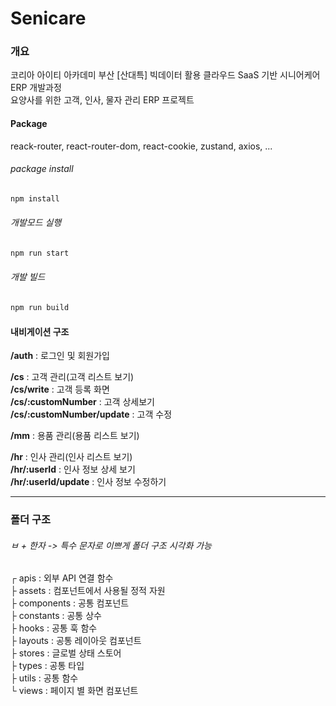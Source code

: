 # Senicare

### 개요
코리아 아이티 아카데미 부산
[산대특] 빅데이터 활용 클라우드 SaaS 기반 시니어케어 ERP 개발과정  
요양사를 위한 고객, 인사, 물자 관리 ERP 프로젝트

#### Package
reack-router, react-router-dom, react-cookie, zustand, axios, ... 

###### package install
```bash
npm install
```

###### 개발모드 실행
```bash
npm run start
```

###### 개발 빌드
```bash
npm run build
```

#### 내비게이션 구조
**/auth** : 로그인 및 회원가입

**/cs** : 고객 관리(고객 리스트 보기)  
**/cs/write** : 고객 등록 화면  
**/cs/:customNumber** : 고객 상세보기  
**/cs/:customNumber/update** : 고객 수정

**/mm** : 용품 관리(용품 리스트 보기)    

**/hr** : 인사 관리(인사 리스트 보기)  
**/hr/:userId** : 인사 정보 상세 보기  
**/hr/:userId/update** : 인사 정보 수정하기

*** 

### 폴더 구조
###### ㅂ + 한자 -> 특수 문자로 이쁘게 폴더 구조 시각화 가능
  
┌ apis : 외부 API 연결 함수  
├ assets : 컴포넌트에서 사용될 정적 자원  
├ components : 공통 컴포넌트  
├ constants : 공통 상수  
├ hooks : 공통 훅 함수  
├ layouts : 공통 레이아웃 컴포넌트   
├ stores : 글로벌 상태 스토어  
├ types : 공통 타입  
├ utils : 공통 함수  
└ views : 페이지 별 화면 컴포넌트